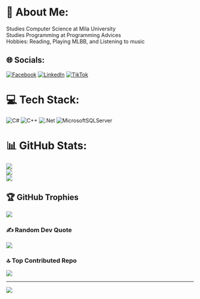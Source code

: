 # 💫 About Me:
Studies Computer Science at Mila University<br>Studies Programming at Programming Advices<br>Hobbies: Reading, Playing MLBB, and Listening to music


## 🌐 Socials:
[![Facebook](https://img.shields.io/badge/Facebook-%231877F2.svg?logo=Facebook&logoColor=white)](https://facebook.com/amirbeghoul07) [![LinkedIn](https://img.shields.io/badge/LinkedIn-%230077B5.svg?logo=linkedin&logoColor=white)](https://linkedin.com/in/amirbeghoul) [![TikTok](https://img.shields.io/badge/TikTok-%23000000.svg?logo=TikTok&logoColor=white)](https://tiktok.com/@Devamirbeghoul) 

# 💻 Tech Stack:
![C#](https://img.shields.io/badge/c%23-%23239120.svg?style=for-the-badge&logo=csharp&logoColor=white) ![C++](https://img.shields.io/badge/c++-%2300599C.svg?style=for-the-badge&logo=c%2B%2B&logoColor=white) ![.Net](https://img.shields.io/badge/.NET-5C2D91?style=for-the-badge&logo=.net&logoColor=white) ![MicrosoftSQLServer](https://img.shields.io/badge/Microsoft%20SQL%20Server-CC2927?style=for-the-badge&logo=microsoft%20sql%20server&logoColor=white)
# 📊 GitHub Stats:
![](https://github-readme-stats.vercel.app/api?username=Devamirbeghoul&theme=aura&hide_border=false&include_all_commits=true&count_private=false)<br/>
![](https://nirzak-streak-stats.vercel.app/?user=Devamirbeghoul&theme=aura&hide_border=false)<br/>
![](https://github-readme-stats.vercel.app/api/top-langs/?username=Devamirbeghoul&theme=aura&hide_border=false&include_all_commits=true&count_private=false&layout=compact)

## 🏆 GitHub Trophies
![](https://github-profile-trophy.vercel.app/?username=Devamirbeghoul&theme=aura&no-frame=false&no-bg=false&margin-w=4)

### ✍️ Random Dev Quote
![](https://quotes-github-readme.vercel.app/api?type=horizontal&theme=tokyonight)

### 🔝 Top Contributed Repo
![](https://github-contributor-stats.vercel.app/api?username=Devamirbeghoul&limit=5&theme=dark&combine_all_yearly_contributions=true)

---
[![](https://visitcount.itsvg.in/api?id=Devamirbeghoul&icon=9&color=10)](https://visitcount.itsvg.in)

<!-- Proudly created with GPRM ( https://gprm.itsvg.in ) -->



